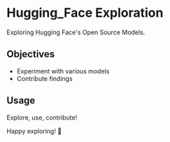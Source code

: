 # Hugging_Face Exploration

Exploring Hugging Face's Open Source Models.

## Objectives

- Experiment with various models
- Contribute findings

## Usage

Explore, use, contribute!

Happy exploring! 🚀
